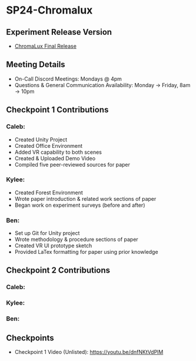 # SP24-Chromalux

## Experiment Release Version
* [ChromaLux Final Release](https://drive.google.com/file/d/1TXqcwQiDdSy7b_1m5tbScKKUQHG4GqIi/view?usp=sharing)

## Meeting Details
* On-Call Discord Meetings: Mondays @ 4pm
* Questions & General Communication Availability: Monday -> Friday, 8am -> 10pm

## Checkpoint 1 Contributions
### Caleb:
* Created Unity Project
* Created Office Environment
* Added VR capability to both scenes
* Created & Uploaded Demo Video
* Compiled five peer-reviewed sources for paper

### Kylee:
* Created Forest Environment
* Wrote paper introduction & related work sections of paper
* Began work on experiment surveys (before and after)

### Ben:
* Set up Git for Unity project
* Wrote methodology & procedure sections of paper
* Created VR UI prototype sketch
* Provided LaTex formatting for paper using prior knowledge

## Checkpoint 2 Contributions
### Caleb:
### Kylee:
### Ben:

## Checkpoints
* Checkpoint 1 Video (Unlisted): https://youtu.be/dnfNKtVdPlM
